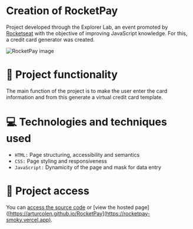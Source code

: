 # Creation of RocketPay
Project developed through the Explorer Lab, an event promoted by [Rocketseat](https://www.rocketseat.com.br/) with the objective of improving JavaScript knowledge. For this, a credit card generator was created.

![RocketPay image](https://user-images.githubusercontent.com/96635074/196974349-1f579c57-7789-4409-a135-1e31bb68363b.png)

# 🔨 Project functionality
The main function of the project is to make the user enter the card information and from this generate a virtual credit card template. 

# 💻 Technologies and techniques used 
* `HTML:` Page structuring, accessibility and semantics
* `CSS:` Page styling and responsiveness
* `JavaScript:` Dynamicity of the page and mask for data entry

# 📁 Project access
You can [access the source code](https://github.com/ArturColen/RocketPay) or [view the hosted page]([https://arturcolen.github.io/RocketPay](https://rocketpay-smoky.vercel.app).
